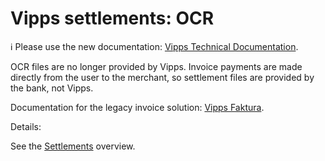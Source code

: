 <!-- START_METADATA
---
title: OCR
hide_table_of_contents: true
pagination_next: null
pagination_prev: null
---
END_METADATA -->

# Vipps settlements: OCR

<!-- START_COMMENT -->

ℹ️ Please use the new documentation:
[Vipps Technical Documentation](https://vippsas.github.io/vipps-developer-docs/).

<!-- END_COMMENT -->

OCR files are no longer provided by Vipps.
Invoice payments are made directly from the user to the merchant, so settlement files
are provided by the bank, not Vipps.

Documentation for the legacy invoice solution: [Vipps Faktura](./vipps-invoice-api-vipps-faktura.pdf).

<!-- START_COMMENT -->
Details:

See the [Settlements](..) overview.

<!-- END_COMMENT -->
